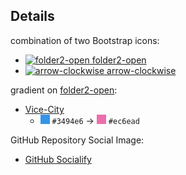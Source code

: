 ## Details
combination of two Bootstrap icons:
- [![folder2-open](https://icons.getbootstrap.com/assets/icons/folder2-open.svg) folder2-open](https://icons.getbootstrap.com/icons/folder2-open/)
- [![arrow-clockwise](https://icons.getbootstrap.com/assets/icons/arrow-clockwise.svg) arrow-clockwise](https://icons.getbootstrap.com/icons/arrow-clockwise/)

gradient on [folder2-open](https://icons.getbootstrap.com/icons/folder2-open/):
- [Vice-City](https://uigradients.com/#ViceCity)
    - ![#3494e6](https://raw.githubusercontent.com/Hope-IT-Works/Explorestart/main/resources/logo/3494e6.png) `#3494e6` → ![#ec6ead](https://raw.githubusercontent.com/Hope-IT-Works/Explorestart/main/resources/logo/ec6ead.png) `#ec6ead`

GitHub Repository Social Image:
- [GitHub Socialify](https://socialify.git.ci/)
